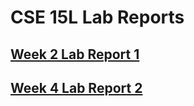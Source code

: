 # CSE 15L Lab Reports
## [Week 2 Lab Report 1](https://ohuynh21.github.io/cse15l-lab-reports/lab-report-1-week-2.html)

## [Week 4 Lab Report 2](https://ohuynh21.github.io/cse15l-lab-reports/lab-report-2-week-4.html)